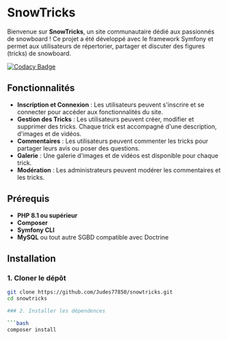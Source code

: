 # SnowTricks

Bienvenue sur **SnowTricks**, un site communautaire dédié aux passionnés de snowboard ! Ce projet a été développé avec le framework Symfony et permet aux utilisateurs de répertorier, partager et discuter des figures (tricks) de snowboard.

[![Codacy Badge](https://app.codacy.com/project/badge/Grade/23b27b977e44431ca7daaf41509d9b56)](https://app.codacy.com/gh/Judes77850/snowtricks/dashboard?utm_source=gh&utm_medium=referral&utm_content=&utm_campaign=Badge_grade)

## Fonctionnalités

- **Inscription et Connexion** : Les utilisateurs peuvent s'inscrire et se connecter pour accéder aux fonctionnalités du site.
- **Gestion des Tricks** : Les utilisateurs peuvent créer, modifier et supprimer des tricks. Chaque trick est accompagné d'une description, d'images et de vidéos.
- **Commentaires** : Les utilisateurs peuvent commenter les tricks pour partager leurs avis ou poser des questions.
- **Galerie** : Une galerie d'images et de vidéos est disponible pour chaque trick.
- **Modération** : Les administrateurs peuvent modérer les commentaires et les tricks.

## Prérequis

- **PHP 8.1 ou supérieur**
- **Composer**
- **Symfony CLI**
- **MySQL** ou tout autre SGBD compatible avec Doctrine

## Installation

### 1. Cloner le dépôt

```bash
git clone https://github.com/Judes77850/snowtricks.git
cd snowtricks

### 2. Installer les dépendences

```bash
composer install


